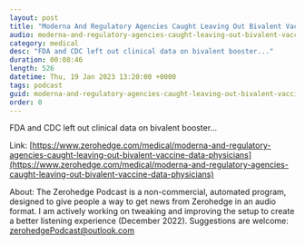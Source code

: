 ```yaml
---
layout: post
title: "Moderna And Regulatory Agencies Caught Leaving Out Bivalent Vaccine Data, Physicians Skeptical Of Timing"
audio: moderna-and-regulatory-agencies-caught-leaving-out-bivalent-vaccine-data-physicians-0
category: medical
desc: "FDA and CDC left out clinical data on bivalent booster..."
duration: 00:08:46
length: 526
datetime: Thu, 19 Jan 2023 13:20:00 +0000
tags: podcast
guid: moderna-and-regulatory-agencies-caught-leaving-out-bivalent-vaccine-data-physicians-0
order: 0
---
```

FDA and CDC left out clinical data on bivalent booster...

Link: [https://www.zerohedge.com/medical/moderna-and-regulatory-agencies-caught-leaving-out-bivalent-vaccine-data-physicians](https://www.zerohedge.com/medical/moderna-and-regulatory-agencies-caught-leaving-out-bivalent-vaccine-data-physicians)

About: The Zerohedge Podcast is a non-commercial, automated program, designed to give people a way to get news from Zerohedge in an audio format.  I am actively working on tweaking and improving the setup to create a better listening experience (December 2022).  Suggestions are welcome: [zerohedgePodcast@outlook.com](mailto:zerohedgePodcast@outlook.com)